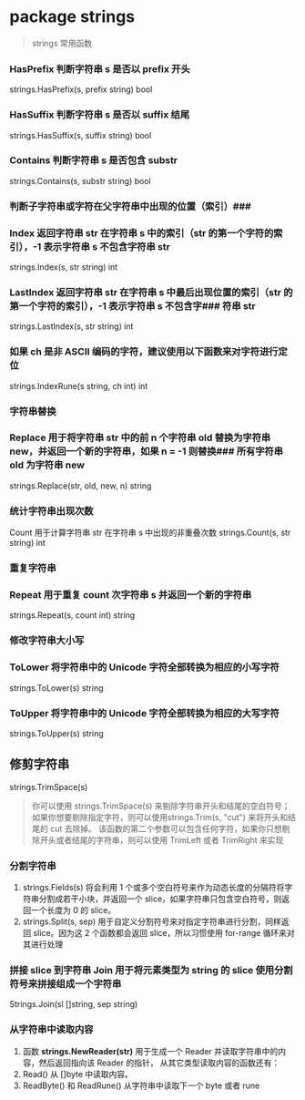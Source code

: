# package strings 
> strings 常用函数


### HasPrefix 判断字符串 s 是否以 prefix 开头
strings.HasPrefix(s, prefix string) bool

### HasSuffix 判断字符串 s 是否以 suffix 结尾
strings.HasSuffix(s, suffix string) bool

### Contains 判断字符串 s 是否包含 substr
strings.Contains(s, substr string) bool

### 判断子字符串或字符在父字符串中出现的位置（索引）### 

### Index 返回字符串 str 在字符串 s 中的索引（str 的第一个字符的索引），-1 表示字符串 s 不包含字符串 str
strings.Index(s, str string) int

### LastIndex 返回字符串 str 在字符串 s 中最后出现位置的索引（str 的第一个字符的索引），-1 表示字符串 s 不包含字###     符串 str
strings.LastIndex(s, str string) int

### 如果 ch 是非 ASCII 编码的字符，建议使用以下函数来对字符进行定位
strings.IndexRune(s string, ch int) int

### 字符串替换

### Replace 用于将字符串 str 中的前 n 个字符串 old 替换为字符串 new，并返回一个新的字符串，如果 n = -1 则替换###     所有字符串 old 为字符串 new
strings.Replace(str, old, new, n) string

### 统计字符串出现次数

Count 用于计算字符串 str 在字符串 s 中出现的非重叠次数
strings.Count(s, str string) int

### 重复字符串

### Repeat 用于重复 count 次字符串 s 并返回一个新的字符串
strings.Repeat(s, count int) string

### 修改字符串大小写

### ToLower 将字符串中的 Unicode 字符全部转换为相应的小写字符
strings.ToLower(s) string

### ToUpper 将字符串中的 Unicode 字符全部转换为相应的大写字符
strings.ToUpper(s) string

## 修剪字符串
strings.TrimSpace(s)
> 你可以使用 strings.TrimSpace(s) 来剔除字符串开头和结尾的空白符号；
如果你想要剔除指定字符，则可以使用strings.Trim(s, "cut") 来将开头和结尾的 cut 去除掉。
该函数的第二个参数可以包含任何字符，如果你只想剔除开头或者结尾的字符串，则可以使用 TrimLeft 或者 TrimRight 来实现
    
### 分割字符串
1. strings.Fields(s) 将会利用 1 个或多个空白符号来作为动态长度的分隔符将字符串分割成若干小块，并返回一个 slice，如果字符串只包含空白符号，则返回一个长度为 0 的 slice。
2. strings.Split(s, sep) 用于自定义分割符号来对指定字符串进行分割，同样返回 slice。因为这 2 个函数都会返回 slice，所以习惯使用 for-range 循环来对其进行处理

### 拼接 slice 到字符串 Join 用于将元素类型为 string 的 slice 使用分割符号来拼接组成一个字符串
Strings.Join(sl []string, sep string)


### 从字符串中读取内容
1. 函数 **strings.NewReader(str)** 用于生成一个 Reader 并读取字符串中的内容，然后返回指向该 Reader 的指针，
从其它类型读取内容的函数还有：
2. Read() 从 []byte 中读取内容。
3. ReadByte() 和 ReadRune() 从字符串中读取下一个 byte 或者 rune


